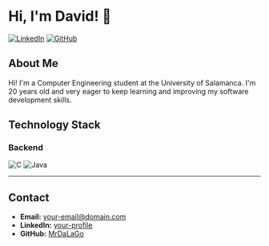 # Hi, I'm David! 👋

[![LinkedIn](https://img.shields.io/badge/LinkedIn-000000?style=for-the-badge&logo=linkedin&logoColor=white)](https://www.linkedin.com/in/your-profile) 
[![GitHub](https://img.shields.io/badge/GitHub-000000?style=for-the-badge&logo=github&logoColor=white)](https://github.com/MrDaLaGo)

## About Me

Hi! I'm a Computer Engineering student at the University of Salamanca. I'm 20 years old and very eager to keep learning and improving my software development skills.

## Technology Stack

### Backend
![C](https://img.shields.io/badge/C-A8B9CC?style=for-the-badge&logo=c&logoColor=white)
![Java](https://img.shields.io/badge/Java-007396?style=for-the-badge&logo=java&logoColor=white)

---

## Contact

- **Email:** your-email@domain.com
- **LinkedIn:** [your-profile](https://www.linkedin.com/in/your-profile)
- **GitHub:** [MrDaLaGo](https://github.com/MrDaLaGo)
